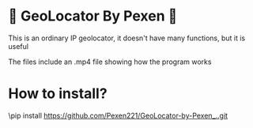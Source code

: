 # 💎 GeoLocator By Pexen 💎
This is an ordinary IP geolocator, it doesn't have many functions, but it is useful

The files include an .mp4 file showing how the program works

# How to install?
\pip install https://github.com/Pexen221/GeoLocator-by-Pexen_..git

